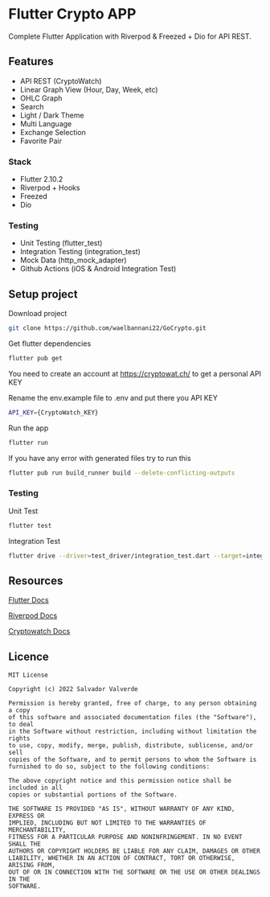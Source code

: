 
# Flutter Crypto APP
Complete Flutter Application with Riverpod & Freezed + Dio for API REST.



## Features
- API REST (CryptoWatch)
- Linear Graph View (Hour, Day, Week, etc)
- OHLC Graph
- Search
- Light / Dark Theme
- Multi Language
- Exchange Selection
- Favorite Pair

### Stack
- Flutter 2.10.2
- Riverpod + Hooks
- Freezed
- Dio

### Testing
- Unit Testing (flutter_test)
- Integration Testing (integration_test)
- Mock Data (http_mock_adapter)
- Github Actions (iOS & Android Integration Test)


## Setup project

Download project
```bash
git clone https://github.com/waelbannani22/GoCrypto.git
```

Get flutter dependencies
```bash
flutter pub get
```

You need to create an account at https://cryptowat.ch/ to get a personal API KEY

Rename the env.example file to .env and put there you API KEY
```bash
API_KEY={CryptoWatch_KEY}
```

Run the app
```bash
flutter run
```

If you have any error with generated files try to run this
```bash
flutter pub run build_runner build --delete-conflicting-outputs
```


### Testing

Unit Test
```bash
flutter test
```
Integration Test
```bash
flutter drive --driver=test_driver/integration_test.dart --target=integration_test/main_test.dart
```

## Resources
[Flutter Docs](https://flutter.dev/docs)

[Riverpod Docs](https://riverpod.dev/docs/getting_started/)

[Cryptowatch Docs](https://docs.cryptowat.ch/rest-api/)


## Licence

```
MIT License

Copyright (c) 2022 Salvador Valverde

Permission is hereby granted, free of charge, to any person obtaining a copy
of this software and associated documentation files (the "Software"), to deal
in the Software without restriction, including without limitation the rights
to use, copy, modify, merge, publish, distribute, sublicense, and/or sell
copies of the Software, and to permit persons to whom the Software is
furnished to do so, subject to the following conditions:

The above copyright notice and this permission notice shall be included in all
copies or substantial portions of the Software.

THE SOFTWARE IS PROVIDED "AS IS", WITHOUT WARRANTY OF ANY KIND, EXPRESS OR
IMPLIED, INCLUDING BUT NOT LIMITED TO THE WARRANTIES OF MERCHANTABILITY,
FITNESS FOR A PARTICULAR PURPOSE AND NONINFRINGEMENT. IN NO EVENT SHALL THE
AUTHORS OR COPYRIGHT HOLDERS BE LIABLE FOR ANY CLAIM, DAMAGES OR OTHER
LIABILITY, WHETHER IN AN ACTION OF CONTRACT, TORT OR OTHERWISE, ARISING FROM,
OUT OF OR IN CONNECTION WITH THE SOFTWARE OR THE USE OR OTHER DEALINGS IN THE
SOFTWARE.
```

